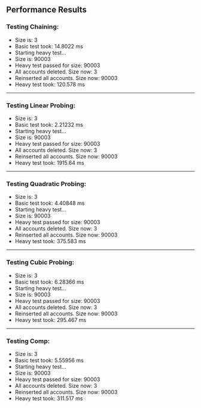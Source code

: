 ## Performance Results

### Testing Chaining:
- Size is: 3  
- Basic test took: 14.8022 ms  
- Starting heavy test...  
- Size is: 90003  
- Heavy test passed for size: 90003  
- All accounts deleted. Size now: 3  
- Reinserted all accounts. Size now: 90003  
- Heavy test took: 120.578 ms

---

### Testing Linear Probing:
- Size is: 3  
- Basic test took: 2.21232 ms  
- Starting heavy test...  
- Size is: 90003  
- Heavy test passed for size: 90003  
- All accounts deleted. Size now: 3  
- Reinserted all accounts. Size now: 90003  
- Heavy test took: 1915.64 ms

---

### Testing Quadratic Probing:
- Size is: 3  
- Basic test took: 4.40848 ms  
- Starting heavy test...  
- Size is: 90003  
- Heavy test passed for size: 90003  
- All accounts deleted. Size now: 3  
- Reinserted all accounts. Size now: 90003  
- Heavy test took: 375.583 ms

---

### Testing Cubic Probing:
- Size is: 3  
- Basic test took: 6.28366 ms  
- Starting heavy test...  
- Size is: 90003  
- Heavy test passed for size: 90003  
- All accounts deleted. Size now: 3  
- Reinserted all accounts. Size now: 90003  
- Heavy test took: 295.467 ms

---

### Testing Comp:
- Size is: 3  
- Basic test took: 5.55956 ms  
- Starting heavy test...  
- Size is: 90003  
- Heavy test passed for size: 90003  
- All accounts deleted. Size now: 3  
- Reinserted all accounts. Size now: 90003  
- Heavy test took: 311.517 ms
